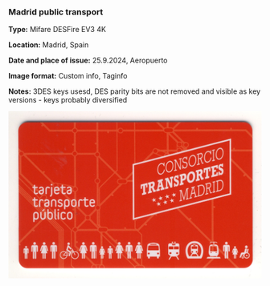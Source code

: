 ### Madrid public transport
**Type:** Mifare DESFire EV3 4K

**Location:** Madrid, Spain

**Date and place of issue:** 25.9.2024, Aeropuerto

**Image format:** Custom info, Taginfo

**Notes:** 3DES keys usesd, DES parity bits are not removed and visible as key versions - keys probably diversified 

![Image of card](0435C652801A90-front.jpg)
